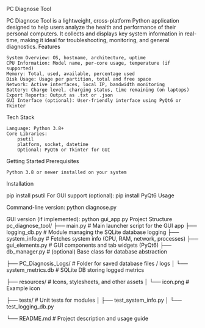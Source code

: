 PC Diagnose Tool

PC Diagnose Tool is a lightweight, cross-platform Python application designed to help users analyze the health and performance of their personal computers. It collects and displays key system information in real-time, making it ideal for troubleshooting, monitoring, and general diagnostics.
Features

    System Overview: OS, hostname, architecture, uptime
    CPU Information: Model name, per-core usage, temperature (if supported)
    Memory: Total, used, available, percentage used
    Disk Usage: Usage per partition, total and free space
    Network: Active interfaces, local IP, bandwidth monitoring
    Battery: Charge level, charging status, time remaining (on laptops)
    Export Reports: Output as .txt or .json
    GUI Interface (optional): User-friendly interface using PyQt6 or Tkinter

Tech Stack

    Language: Python 3.8+
    Core Libraries:
        psutil
        platform, socket, datetime
        Optional: PyQt6 or Tkinter for GUI

Getting Started
Prerequisites

    Python 3.8 or newer installed on your system

Installation

pip install psutil For GUI support (optional): pip install PyQt6
Usage

Command-line version: python diagnose.py

GUI version (if implemented): python gui_app.py
Project Structure
pc_diagnose_tool/
├── main.py               # Main launcher script for the GUI app
├── logging_db.py         # Module managing the SQLite database logging
├── system_info.py        # Fetches system info (CPU, RAM, network, processes)
├── gui_elements.py       # GUI components and tab widgets (PyQt6)
├── db_manager.py         # (optional) Base class for database abstraction

├── PC_Diagnosis_Logs/    # Folder for saved database files / logs
│   └── system_metrics.db     # SQLite DB storing logged metrics

├── resources/            # Icons, stylesheets, and other assets
│   └── icon.png              # Example icon

├── tests/                # Unit tests for modules
│   ├── test_system_info.py
│   └── test_logging_db.py

└── README.md             # Project description and usage guide

